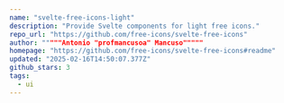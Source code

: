 ```yaml
---
name: "svelte-free-icons-light"
description: "Provide Svelte components for light free icons."
repo_url: "https://github.com/free-icons/svelte-free-icons"
author: """""Antonio "profmancusoa" Mancuso"""""
homepage: "https://github.com/free-icons/svelte-free-icons#readme"
updated: "2025-02-16T14:50:07.377Z"
github_stars: 3
tags: 
  - ui
---
```

